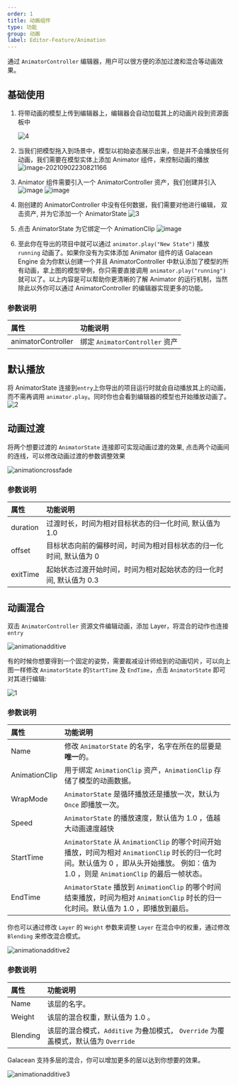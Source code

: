 ```yaml
---
order: 1
title: 动画组件
type: 功能
group: 动画
label: Editor-Feature/Animation
---
```


通过 `AnimatorController` 编辑器，用户可以很方便的添加过渡和混合等动画效果。

## 基础使用

1. 将带动画的模型上传到编辑器上，编辑器会自动加载其上的动画片段到资源面板中

   ![4](https://gw.alipayobjects.com/zos/OasisHub/2ee85519-4f48-4e65-8dcc-b6afe9d1f7d9/4.jpg)

2. 当我们把模型拖入到场景中，模型以初始姿态展示出来，但是并不会播放任何动画，我们需要在模型实体上添加 Animator 组件，来控制动画的播放
   ![image-20210902230821166](https://gw.alipayobjects.com/zos/OasisHub/405ebaa7-8c03-4fd0-816e-cbcb39562b68/1667457441830-207e0940-4a82-4bc2-8d9c-d12d44c3eb31.png)

3. Animator 组件需要引入一个 AnimatorController 资产，我们创建并引入
   ![image](https://gw.alipayobjects.com/zos/OasisHub/35f5788a-7544-4231-b11e-373fcce31267/1667457702054-45c9d61a-1e9b-49b5-a719-36724471aaa2.png)
   ![image](https://gw.alipayobjects.com/zos/OasisHub/68de5813-be5f-4669-91bc-d8d3f4077c5a/1667457755170-565aaa77-ec4b-462a-9a38-dc7ad66e9c19.png)

4. 刚创建的 AnimatorController 中没有任何数据，我们需要对他进行编辑， 双击资产, 并为它添加一个 AnimatorState
   ![3](https://gw.alipayobjects.com/zos/OasisHub/4f4139aa-eaaf-4b9d-b077-1570e783843d/3.jpg)

5. 点击 AnimatorState 为它绑定一个 AnimationClip
   ![image](https://gw.alipayobjects.com/zos/OasisHub/8e29b9fa-eeed-4e5c-84c1-ea68f9732a92/1667457999371-e0ed9c57-d44c-4f2a-abda-12eba6e3a934.png)

6. 至此你在导出的项目中就可以通过 `animator.play("New State")` 播放 `running` 动画了。如果你没有为实体添加 Animator 组件的话 Galacean Engine 会为你默认创建一个并且 AnimatorController 中默认添加了模型的所有动画，拿上图的模型举例，你只需要直接调用 `animator.play("running")` 就可以了。以上内容是可以帮助你更清晰的了解 Animator 的运行机制，当然除此以外你可以通过 AnimatorController 的编辑器实现更多的功能。

### 参数说明

| 属性               | 功能说明                       |
| :----------------- | :----------------------------- |
| animatorController | 绑定 `AnimatorController` 资产 |

## 默认播放

将 AnimatorState 连接到`entry`上你导出的项目运行时就会自动播放其上的动画，而不需再调用 `animator.play`。同时你也会看到编辑器的模型也开始播放动画了。
![2](https://gw.alipayobjects.com/zos/OasisHub/de60a906-0d3c-4578-8d50-aa2ce050e560/2.jpg)

## 动画过渡

将两个想要过渡的 `AnimatorState` 连接即可实现动画过渡的效果, 点击两个动画间的连线，可以修改动画过渡的参数调整效果

![animationcrossfade](https://gw.alipayobjects.com/zos/OasisHub/cd8fa035-0c1c-493e-a0c7-54d301f96156/1667458692286-29d9f543-9b98-4911-8fa7-ac38b61b1668.gif)

### 参数说明

| 属性 | 功能说明 |
| :------- | :---------------------------------------------------------|
| duration | 过渡时长，时间为相对目标状态的归一化时间, 默认值为 1.0            |
| offset   | 目标状态向前的偏移时间，时间为相对目标状态的归一化时间, 默认值为 0  |
| exitTime | 起始状态过渡开始时间，时间为相对起始状态的归一化时间, 默认值为 0.3  |

## 动画混合

双击 `AnimatorController` 资源文件编辑动画，添加 Layer，将混合的动作也连接`entry`

![animationadditive](https://gw.alipayobjects.com/zos/OasisHub/7548a66b-a72f-4cad-9b27-c9f1a2824aff/1667459461151-4568a32a-07db-427b-922e-3bc6f844097b.gif)

有的时候你想要得到一个固定的姿势，需要裁减设计师给到的动画切片，可以向上图一样修改 `AnimatorState` 的`StartTime` 及 `EndTime`，点击 `AnimatorState` 即可对其进行编辑:

![1](https://gw.alipayobjects.com/zos/OasisHub/cc0db4c9-95f9-48d7-a3ac-48d69e94a31d/1.jpg)

### 参数说明

| 属性 | 功能说明 |
| :------- | :------------------------------------------------------------------- |
| Name          | 修改 `AnimatorState` 的名字，名字在所在的层要是**唯一**的。           |
| AnimationClip | 用于绑定 `AnimationClip` 资产，`AnimationClip` 存储了模型的动画数据。 |
| WrapMode      | `AnimatorState` 是循环播放还是播放一次，默认为 `Once` 即播放一次。     |
| Speed         | `AnimatorState` 的播放速度，默认值为 1.0 ，值越大动画速度越快          |
| StartTime     | `AnimatorState` 从 `AnimationClip` 的哪个时间开始播放，时间为相对 `AnimationClip` 时长的归一化时间。默认值为 0 ，即从头开始播放。 例如：值为 1.0 ，则是 `AnimationClip` 的最后一帧状态。        |
| EndTime       | `AnimatorState` 播放到 `AnimationClip` 的哪个时间结束播放，时间为相对 `AnimationClip` 时长的归一化时间。默认值为 1.0 ，即播放到最后。                                                      |


你也可以通过修改 `Layer` 的 `Weight` 参数来调整 `Layer` 在混合中的权重，通过修改 `Blending` 来修改混合模式。

![animationadditive2](https://gw.alipayobjects.com/zos/OasisHub/acd80bdf-7c8d-41ac-8a2f-fe75cc6d2da4/1667459778293-be31b02b-7f6c-4c27-becc-2c0c8e80b538.gif)

### 参数说明

| 属性      | 功能说明                                                                    |
| :------- | :------------------------------------------------------------------------- |
| Name     | 该层的名字。                                                                 |
| Weight   | 该层的混合权重，默认值为 1.0 。                                                |
| Blending | 该层的混合模式，`Additive` 为叠加模式， `Override` 为覆盖模式，默认值为 `Override` |

Galacean 支持多层的混合，你可以增加更多的层以达到你想要的效果。

![animationadditive3](https://gw.alipayobjects.com/zos/OasisHub/4485bf06-b783-4ff6-9dfd-cb05cc5adf84/1667459905978-f86e9051-7b62-44ad-aa43-87da0248a8f1.gif)
